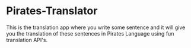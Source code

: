 # Pirates-Translator
This is the translation app where you write some sentence and it will give you the translation of these sentences in Pirates Language using fun translation API's.
